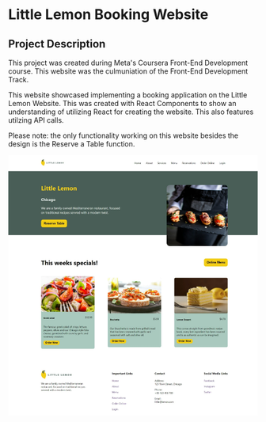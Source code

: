 # Little Lemon Booking Website

## Project Description
This project was created during Meta's Coursera Front-End Development course. This website was the culmuniation of the Front-End Development Track.

This website showcased implementing a booking application on the Little Lemon Website. This was created with React Components to show an understanding of utilizing React for creating the website. This also features utilzing API calls.

Please note: the only functionality working on this website besides the design is the Reserve a Table function.

![Here are some screeenshots of the application showcasing the Booking functionality.](https://github.com/Pushpakumar02/Little-lemon/blob/main/Meta-Frontend-Developer-Capstone-Starter/src/images/github-cover.png)

